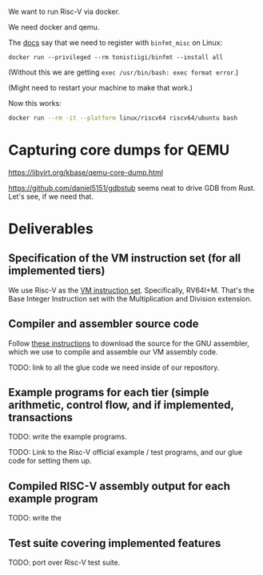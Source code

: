 We want to run Risc-V via docker.

We need docker and qemu.

The [docs](https://docs.docker.com/build/building/multi-platform/) say that we need to register with `binfmt_misc` on Linux:

```
docker run --privileged --rm tonistiigi/binfmt --install all
```

(Without this we are getting `exec /usr/bin/bash: exec format error`.)

(Might need to restart your machine to make that work.)

Now this works:

```bash
docker run --rm -it --platform linux/riscv64 riscv64/ubuntu bash
```

# Capturing core dumps for QEMU

https://libvirt.org/kbase/qemu-core-dump.html

https://github.com/daniel5151/gdbstub seems neat to drive GDB from Rust.  Let's see, if we need that.

# Deliverables

## Specification of the VM instruction set (for all implemented tiers)

We use Risc-V as the [VM instruction set](https://riscv.org/technical/specifications/).  Specifically, RV64I+M.  That's the Base Integer Instruction set with the Multiplication and Division extension.

## Compiler and assembler source code

Follow [these instructions](https://www.gnu.org/software/binutils/) to download the source for the GNU assembler, which we use to compile and assemble our VM assembly code.

TODO: link to all the glue code we need inside of our repository.

## Example programs for each tier (simple arithmetic, control flow, and if implemented, transactions

TODO: write the example programs.

TODO: Link to the Risc-V official example / test programs, and our glue code for setting them up.

## Compiled RISCV assembly output for each example program

TODO: write the 

## Test suite covering implemented features

TODO: port over Risc-V test suite.
